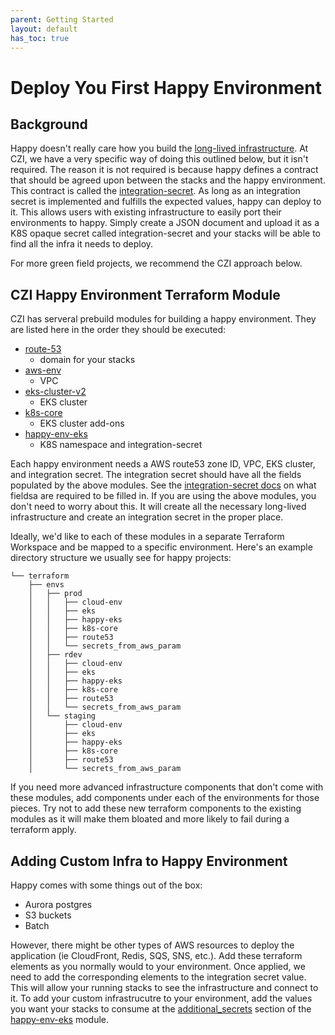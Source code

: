 ```yaml
---
parent: Getting Started
layout: default
has_toc: true
---
```


# Deploy You First Happy Environment

## Background

Happy doesn't really care how you build the [long-lived infrastructure](../design.md#environment). At CZI, we have a very specific 
way of doing this outlined below, but it isn't required. The reason it is not required is because happy defines a contract 
that should be agreed upon between the stacks and the happy environment. This contract is called the
[integration-secret](../design.md#integration-secret).
As long as an integration secret is implemented and fulfills the expected values, happy can deploy to it. This allows users with 
existing infrastructure to easily port their environments to happy. Simply create a JSON document and upload it
as a K8S opaque secret called integration-secret and your stacks will be able to find all the infra it needs to deploy.

For more green field projects, we recommend the CZI approach below.

## CZI Happy Environment Terraform Module

CZI has serveral prebuild modules for building a happy environment. They are listed here in the order they should be executed:

* [route-53](https://github.com/chanzuckerberg/happy/tree/main/terraform/modules/happy-route53)
  * domain for your stacks
* [aws-env](https://github.com/chanzuckerberg/shared-infra/tree/main/terraform/modules/aws-env)
  * VPC
* [eks-cluster-v2](https://github.com/chanzuckerberg/shared-infra/tree/main/terraform/modules/eks-cluster-v2)
  * EKS cluster
* [k8s-core](https://github.com/chanzuckerberg/shared-infra/tree/main/terraform/modules/k8s-core)
  * EKS cluster add-ons
* [happy-env-eks](https://github.com/chanzuckerberg/happy/tree/main/terraform/modules/happy-env-eks)
  * K8S namespace and integration-secret

Each happy environment needs a AWS route53 zone ID, VPC, EKS cluster, and integration secret. The integration secret should
have all the fields populated by the above modules. See the [integration-secret docs](../design.md#integration-secret) on 
what fieldsa are required to be filled in. If you are using the above modules, you don't need to worry about this. It will create
all the necessary long-lived infrastructure and create an integration secret in the proper place.

Ideally, we'd like to each of these modules in a separate Terraform Workspace and be mapped to a specific environment. Here's an
example directory structure we usually see for happy projects:

~~~
└── terraform
    ├── envs
    │   ├── prod
    │   │   ├── cloud-env
    │   │   ├── eks
    │   │   ├── happy-eks
    │   │   ├── k8s-core
    │   │   ├── route53
    │   │   └── secrets_from_aws_param
    │   ├── rdev
    │   │   ├── cloud-env
    │   │   ├── eks
    │   │   ├── happy-eks
    │   │   ├── k8s-core
    │   │   ├── route53
    │   │   └── secrets_from_aws_param
    │   └── staging
    │       ├── cloud-env
    │       ├── eks
    │       ├── happy-eks
    │       ├── k8s-core
    │       ├── route53
    │       └── secrets_from_aws_param
~~~

If you need more advanced infrastructure components that don't come with these modules, add components under each
of the environments for those pieces. Try not to add these new terraform components to the existing modules as it will 
make them bloated and more likely to fail during a terraform apply.

## Adding Custom Infra to Happy Environment

Happy comes with some things out of the box:

* Aurora postgres
* S3 buckets
* Batch

However, there might be other types of AWS resources to deploy the application (ie CloudFront, Redis, SQS, SNS, etc.). Add these
terraform elements as you normally would to your environment. Once applied, we need to add the corresponding elements to the integration 
secret value. This will allow your running stacks to see the infrastructure and connect to it. To add your custom infrastrucutre to your
environment, add the values you want your stacks to consume at the [additional_secrets](https://github.com/chanzuckerberg/happy/blob/fcb0fad658ee0cecd01921dd0cb3f45901cfaf68/terraform/modules/happy-env-eks/variables.tf#L52) section of the 
[happy-env-eks](https://github.com/chanzuckerberg/happy/tree/main/terraform/modules/happy-env-eks) module.


